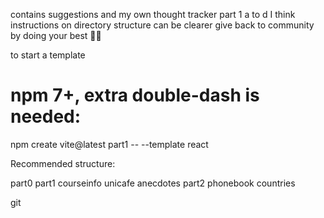 contains suggestions and my own thought tracker
part 1 a to d I think instructions on directory structure can be clearer
give back to community by doing your best 👌🏽


to start a template 
# npm 7+, extra double-dash is needed:
npm create vite@latest part1 -- --template react

Recommended structure:

part0
part1
  courseinfo
  unicafe
  anecdotes
part2
  phonebook
  countries

git 